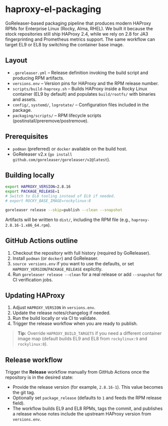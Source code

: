 # haproxy-el-packaging

GoReleaser-based packaging pipeline that produces modern HAProxy RPMs for Enterprise Linux (Rocky, Alma, RHEL). We built it because the stock repositories still ship HAProxy 2.4, while we rely on 2.8 for JA3 fingerprinting and Prometheus metrics support. The same workflow can target EL9 or EL8 by switching the container base image.

## Layout

- `.goreleaser.yml` – Release definition invoking the build script and producing RPM artifacts.
- `versions.env` – Version pins for HAProxy and the RPM release number.
- `scripts/build-haproxy.sh` – Builds HAProxy inside a Rocky Linux container (EL9 by default) and populates `build/rootfs/` with binaries and assets.
- `config/`, `systemd/`, `logrotate/` – Configuration files included in the package.
- `packaging/scripts/` – RPM lifecycle scripts (postinstall/preremove/postremove).

## Prerequisites

- `podman` (preferred) or `docker` available on the build host.
- GoReleaser v2.x (`go install github.com/goreleaser/goreleaser/v2@latest`).

## Building locally

```bash
export HAPROXY_VERSION=2.8.16
export PACKAGE_RELEASE=1
# Switch to EL8 tooling instead of EL9 if needed.
# export ROCKY_BASE_IMAGE=rockylinux:8

goreleaser release --skip=publish --clean --snapshot
```

Artifacts will be written to `dist/`, including the RPM file (e.g., `haproxy-2.8.16-1.x86_64.rpm`).

## GitHub Actions outline

1. Checkout the repository with full history (required by GoReleaser).
2. Install `podman` (or `docker`) and GoReleaser.
3. `source versions.env` if you want to use the defaults, or set `HAPROXY_VERSION`/`PACKAGE_RELEASE` explicitly.
4. Run `goreleaser release --clean` for a real release or add `--snapshot` for CI verification jobs.

## Updating HAProxy

1. Adjust `HAPROXY_VERSION` in `versions.env`.
2. Update the release notes/changelog if needed.
3. Run the build locally or via CI to validate.
4. Trigger the release workflow when you are ready to publish.

> **Tip:** Override `HAPROXY_BUILD_TARGETS` if you need a different container image map (default builds EL9 and EL8 from `rockylinux:9` and `rockylinux:8`).

## Release workflow

Trigger the **Release** workflow manually from GitHub Actions once the repository is in the desired state:

- Provide the release version (for example, `2.8.16-1`). This value becomes the git tag.
- Optionally set `package_release` (defaults to `1` and feeds the RPM release field).
- The workflow builds EL9 and EL8 RPMs, tags the commit, and publishes a release whose notes include the upstream HAProxy version from `versions.env`.
